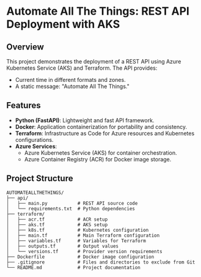 # Automate All The Things: REST API Deployment with AKS

## Overview
This project demonstrates the deployment of a REST API using Azure Kubernetes Service (AKS) and Terraform. The API provides:
- Current time in different formats and zones.
- A static message: "Automate All The Things."

## Features
- **Python (FastAPI)**: Lightweight and fast API framework.
- **Docker**: Application containerization for portability and consistency.
- **Terraform**: Infrastructure as Code for Azure resources and Kubernetes configurations.
- **Azure Services**:
  - Azure Kubernetes Service (AKS) for container orchestration.
  - Azure Container Registry (ACR) for Docker image storage.

## Project Structure
```plaintext
AUTOMATEALLTHETHINGS/
├── api/
│   ├── main.py           # REST API source code
│   └── requirements.txt  # Python dependencies
├── terraform/
│   ├── acr.tf            # ACR setup
│   ├── aks.tf            # AKS setup
│   ├── k8s.tf            # Kubernetes configuration
│   ├── main.tf           # Main Terraform configuration
│   ├── variables.tf      # Variables for Terraform
│   ├── outputs.tf        # Output values
│   └── versions.tf       # Provider version requirements
├── Dockerfile            # Docker image configuration
├── .gitignore            # Files and directories to exclude from Git
└── README.md             # Project documentation
